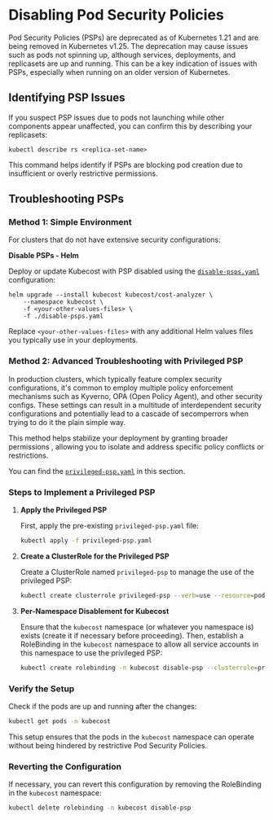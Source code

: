 
# Disabling Pod Security Policies 

Pod Security Policies (PSPs) are deprecated as of Kubernetes 1.21 and are being removed in Kubernetes v1.25. The deprecation may cause issues such as pods not spinning up, although  services, deployments, and replicasets are up and running. This can be a key indication of issues with PSPs, especially when running on an older version of Kubernetes.

## Identifying PSP Issues
If you suspect PSP issues due to pods not launching while other components appear unaffected, you can confirm this by describing your replicasets:
```shell
kubectl describe rs <replica-set-name>
```
This command helps identify if PSPs are blocking pod creation due to insufficient or overly restrictive permissions.

## Troubleshooting PSPs

### Method 1: Simple Environment
For clusters that do not have extensive security configurations:
   
 **Disable PSPs - Helm**
   
   Deploy or update Kubecost with PSP disabled using the [`disable-psps.yaml`](disable-psps.yaml) configuration:
   ```shell
   helm upgrade --install kubecost kubecost/cost-analyzer \
       --namespace kubecost \
       -f <your-other-values-files> \
       -f ./disable-psps.yaml
   ```
   Replace `<your-other-values-files>` with any additional Helm values files you typically use in your deployments.

### Method 2: Advanced Troubleshooting with Privileged PSP

In production clusters, which typically feature complex security configurations, it's common to employ multiple policy enforcement mechanisms such as Kyverno, OPA (Open Policy Agent), and other security configs. These settings can result in a multitude of interdependent security configurations and potentially lead to a cascade of secomperrors when trying to do it the plain simple way.

This method helps stabilize your deployment by granting broader permissions , allowing you to isolate and address specific policy conflicts or restrictions.

You can find the [`privileged-psp.yaml`](privileged-psp.yaml) in this section.

### Steps to Implement a Privileged PSP

1. **Apply the Privileged PSP**
   
   First, apply the pre-existing `privileged-psp.yaml` file:
   ```sh
   kubectl apply -f privileged-psp.yaml
   ```

2. **Create a ClusterRole for the Privileged PSP**

   Create a ClusterRole named `privileged-psp` to manage the use of the privileged PSP:
   ```sh
   kubectl create clusterrole privileged-psp --verb=use --resource=podsecuritypolicies --resource-name=privileged
   ```

3. **Per-Namespace Disablement for Kubecost**

   Ensure that the `kubecost` namespace (or whatever you namespace is) exists (create it if necessary before proceeding). Then, establish a RoleBinding in the `kubecost` namespace to allow all service accounts in this namespace to use the privileged PSP:
   ```sh
   kubectl create rolebinding -n kubecost disable-psp --clusterrole=privileged-psp --group=system:serviceaccounts:kubecost
   ```

### Verify the Setup

Check if the pods are up and running after the changes:
```sh
kubectl get pods -n kubecost
```

This setup ensures that the pods in the `kubecost` namespace can operate without being hindered by restrictive Pod Security Policies.

### Reverting the Configuration

If necessary, you can revert this configuration by removing the RoleBinding in the `kubecost` namespace:
```sh
kubectl delete rolebinding -n kubecost disable-psp
```

